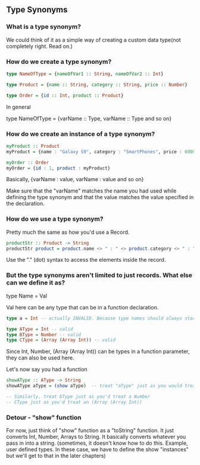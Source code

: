 ## Type Synonyms

### What is a type synonym?
We could think of it as a simple way of creating a custom data type(not completely right. Read on.)

### How do we create a type synonym?
~~~purescript
type NameOfType = {nameOfVar1 :: String, nameOfVar2 :: Int}

type Product = {name :: String, category :: String, price :: Number}

type Order = {id :: Int, product :: Product}
~~~
In general

type NameOfType = {varName :: Type, varName :: Type and so on}

### How do we create an instance of a type synonym?

~~~purescript
myProduct :: Product
myProduct = {name : "Galaxy S9", category : "SmartPhones", price : 60000.0}

myOrder :: Order
myOrder = {id : 1, product : myProduct}
~~~
Basically, {varName : value, varName : value and so on}

Make sure that the "varName" matches the name you had used while defining the type synonym and that the value matches the value specified in the declaration.

### How do we use a type synonym?

Pretty much the same as how you'd use a Record.

~~~purescript
productStr :: Product -> String
productStr product = product.name <> " : " <> product.category <> " : " <> (show $ product.price)
~~~
Use the "." (dot) syntax to access the elements inside the record.

### But the type synonyms aren't limited to just records. What else can we define it as?

type Name = Val

Val here can be any type that can be in a function declaration.

~~~purescript
type a = Int -- actually INVALID. Because type names should always start with a capital letter

type AType = Int -- valid
type BType = Number -- valid
type CType = (Array (Array Int)) -- valid
~~~
Since Int, Number, (Array (Array Int)) can be types in a function parameter, they can also be used here.

Let's now say you had a function

~~~purescript
showAType :: AType -> String
showAType aType = (show aType)  -- treat "aType" just as you would treat an Int

-- Similarly, treat bType just as you'd treat a Number
-- CType just as you'd treat an (Array (Array Int))
~~~

### Detour - "show" function
For now, just think of "show" function as a "toString" function. It just converts Int, Number, Arrays to String. It basically converts whatever you pass in into a string. (sometimes, it doesn't know how to do this. Example, user defined types. In these case, we have to define the show "instances" but we'll get to that in the later chapters)
